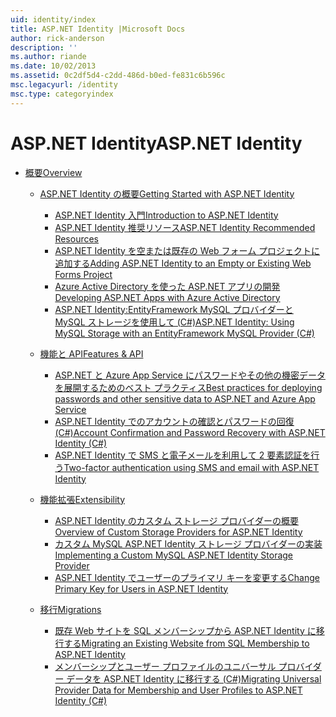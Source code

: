 ```yaml
---
uid: identity/index
title: ASP.NET Identity |Microsoft Docs
author: rick-anderson
description: ''
ms.author: riande
ms.date: 10/02/2013
ms.assetid: 0c2df5d4-c2dd-486d-b0ed-fe831c6b596c
msc.legacyurl: /identity
msc.type: categoryindex
---
```

<a name="aspnet-identity"></a><span data-ttu-id="8c8bb-102">ASP.NET Identity</span><span class="sxs-lookup"><span data-stu-id="8c8bb-102">ASP.NET Identity</span></span>
====================
- [<span data-ttu-id="8c8bb-103">概要</span><span class="sxs-lookup"><span data-stu-id="8c8bb-103">Overview</span></span>](overview/index.md)

    - [<span data-ttu-id="8c8bb-104">ASP.NET Identity の概要</span><span class="sxs-lookup"><span data-stu-id="8c8bb-104">Getting Started with ASP.NET Identity</span></span>](overview/getting-started/index.md)

        - [<span data-ttu-id="8c8bb-105">ASP.NET Identity 入門</span><span class="sxs-lookup"><span data-stu-id="8c8bb-105">Introduction to ASP.NET Identity</span></span>](overview/getting-started/introduction-to-aspnet-identity.md)
        - [<span data-ttu-id="8c8bb-106">ASP.NET Identity 推奨リソース</span><span class="sxs-lookup"><span data-stu-id="8c8bb-106">ASP.NET Identity Recommended Resources</span></span>](overview/getting-started/aspnet-identity-recommended-resources.md)
        - [<span data-ttu-id="8c8bb-107">ASP.NET Identity を空または既存の Web フォーム プロジェクトに追加する</span><span class="sxs-lookup"><span data-stu-id="8c8bb-107">Adding ASP.NET Identity to an Empty or Existing Web Forms Project</span></span>](overview/getting-started/adding-aspnet-identity-to-an-empty-or-existing-web-forms-project.md)
        - [<span data-ttu-id="8c8bb-108">Azure Active Directory を使った ASP.NET アプリの開発</span><span class="sxs-lookup"><span data-stu-id="8c8bb-108">Developing ASP.NET Apps with Azure Active Directory</span></span>](overview/getting-started/developing-aspnet-apps-with-windows-azure-active-directory.md)
        - [<span data-ttu-id="8c8bb-109">ASP.NET Identity:EntityFramework MySQL プロバイダーと MySQL ストレージを使用して (C#)</span><span class="sxs-lookup"><span data-stu-id="8c8bb-109">ASP.NET Identity: Using MySQL Storage with an EntityFramework MySQL Provider (C#)</span></span>](overview/getting-started/aspnet-identity-using-mysql-storage-with-an-entityframework-mysql-provider.md)
    - [<span data-ttu-id="8c8bb-110">機能と API</span><span class="sxs-lookup"><span data-stu-id="8c8bb-110">Features & API</span></span>](overview/features-api/index.md)

        - [<span data-ttu-id="8c8bb-111">ASP.NET と Azure App Service にパスワードやその他の機密データを展開するためのベスト プラクティス</span><span class="sxs-lookup"><span data-stu-id="8c8bb-111">Best practices for deploying passwords and other sensitive data to ASP.NET and Azure App Service</span></span>](overview/features-api/best-practices-for-deploying-passwords-and-other-sensitive-data-to-aspnet-and-azure.md)
        - [<span data-ttu-id="8c8bb-112">ASP.NET Identity でのアカウントの確認とパスワードの回復 (C#)</span><span class="sxs-lookup"><span data-stu-id="8c8bb-112">Account Confirmation and Password Recovery with ASP.NET Identity (C#)</span></span>](overview/features-api/account-confirmation-and-password-recovery-with-aspnet-identity.md)
        - [<span data-ttu-id="8c8bb-113">ASP.NET Identity で SMS と電子メールを利用して 2 要素認証を行う</span><span class="sxs-lookup"><span data-stu-id="8c8bb-113">Two-factor authentication using SMS and email with ASP.NET Identity</span></span>](overview/features-api/two-factor-authentication-using-sms-and-email-with-aspnet-identity.md)
    - [<span data-ttu-id="8c8bb-114">機能拡張</span><span class="sxs-lookup"><span data-stu-id="8c8bb-114">Extensibility</span></span>](overview/extensibility/index.md)

        - [<span data-ttu-id="8c8bb-115">ASP.NET Identity のカスタム ストレージ プロバイダーの概要</span><span class="sxs-lookup"><span data-stu-id="8c8bb-115">Overview of Custom Storage Providers for ASP.NET Identity</span></span>](overview/extensibility/overview-of-custom-storage-providers-for-aspnet-identity.md)
        - [<span data-ttu-id="8c8bb-116">カスタム MySQL ASP.NET Identity ストレージ プロバイダーの実装</span><span class="sxs-lookup"><span data-stu-id="8c8bb-116">Implementing a Custom MySQL ASP.NET Identity Storage Provider</span></span>](overview/extensibility/implementing-a-custom-mysql-aspnet-identity-storage-provider.md)
        - [<span data-ttu-id="8c8bb-117">ASP.NET Identity でユーザーのプライマリ キーを変更する</span><span class="sxs-lookup"><span data-stu-id="8c8bb-117">Change Primary Key for Users in ASP.NET Identity</span></span>](overview/extensibility/change-primary-key-for-users-in-aspnet-identity.md)
    - [<span data-ttu-id="8c8bb-118">移行</span><span class="sxs-lookup"><span data-stu-id="8c8bb-118">Migrations</span></span>](overview/migrations/index.md)

        - [<span data-ttu-id="8c8bb-119">既存 Web サイトを SQL メンバーシップから ASP.NET Identity に移行する</span><span class="sxs-lookup"><span data-stu-id="8c8bb-119">Migrating an Existing Website from SQL Membership to ASP.NET Identity</span></span>](overview/migrations/migrating-an-existing-website-from-sql-membership-to-aspnet-identity.md)
        - [<span data-ttu-id="8c8bb-120">メンバーシップとユーザー プロファイルのユニバーサル プロバイダー データを ASP.NET Identity に移行する (C#)</span><span class="sxs-lookup"><span data-stu-id="8c8bb-120">Migrating Universal Provider Data for Membership and User Profiles to ASP.NET Identity (C#)</span></span>](overview/migrations/migrating-universal-provider-data-for-membership-and-user-profiles-to-aspnet-identity.md)
